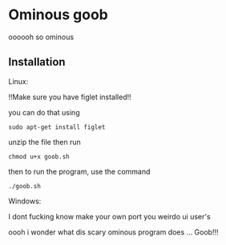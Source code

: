 # Ominous goob

oooooh so ominous

 ## Installation
Linux:

!!Make sure you have figlet installed!!

you can do that using

 ```
sudo apt-get install figlet
```

 unzip the file then run

 
 ```
chmod u+x goob.sh
```

then to run the program, use the command 

 ```
./goob.sh
```
Windows:

I dont fucking know make your own port you weirdo ui user's

oooh i wonder what dis scary ominous program does ... 
Goob!!!
